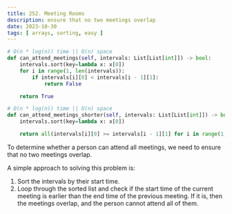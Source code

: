 ```yaml
---
title: 252. Meeting Rooms
description: ensure that no two meetings overlap
date: 2023-10-30
tags: [ arrays, sorting, easy ]
---
```


```python
# O(n * log(n)) time || O(n) space
def can_attend_meetings(self, intervals: List[List[int]]) -> bool:
    intervals.sort(key=lambda x: x[0])
    for i in range(1, len(intervals)):
        if intervals[i][0] < intervals[i - 1][1]:
            return False

    return True
```

```python
# O(n * log(n)) time || O(n) space
def can_attend_meetings_shorter(self, intervals: List[List[int]]) -> bool:
    intervals.sort(key=lambda x: x[0])

    return all(intervals[i][0] >= intervals[i - 1][1] for i in range(1, len(intervals)))
```

To determine whether a person can attend all meetings, we need to ensure that no two meetings overlap.

A simple approach to solving this problem is:

1) Sort the intervals by their start time.
2) Loop through the sorted list and check if the start time of the current meeting is earlier than the end time of the
   previous meeting. If it is, then the meetings overlap, and the person cannot attend all of them.
